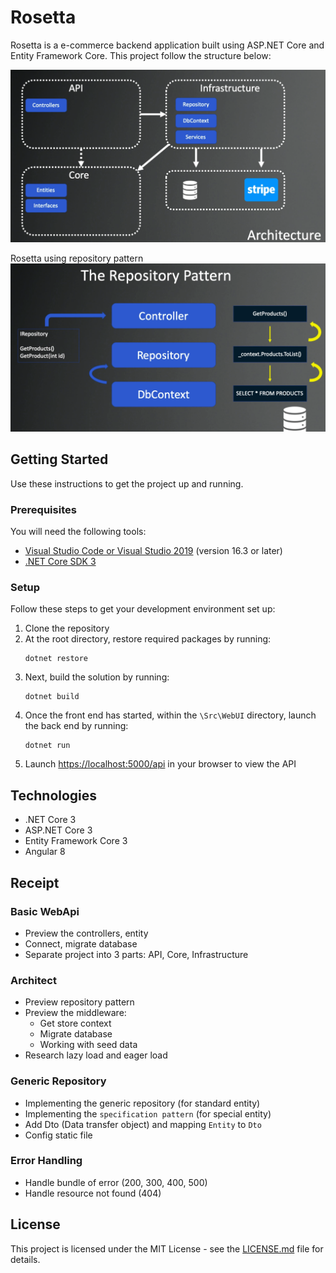 # Rosetta

Rosetta is a e-commerce backend application built using ASP.NET Core and Entity Framework Core.
This project follow the structure below:

![Project Structure](https://github.com/denislour/rosetta/blob/master/Assets/img/structure.png)

Rosetta using repository pattern
![Repository Pattern](https://github.com/denislour/rosetta/blob/master/Assets/img/pattern.png)

## Getting Started

Use these instructions to get the project up and running.

### Prerequisites

You will need the following tools:

- [Visual Studio Code or Visual Studio 2019](https://visualstudio.microsoft.com/vs/) (version 16.3 or later)
- [.NET Core SDK 3](https://dotnet.microsoft.com/download/dotnet-core/3.0)

### Setup

Follow these steps to get your development environment set up:

1. Clone the repository
2. At the root directory, restore required packages by running:
   ```
   dotnet restore
   ```
3. Next, build the solution by running:
   ```
   dotnet build
   ```
4. Once the front end has started, within the `\Src\WebUI` directory, launch the back end by running:
   ```
   dotnet run
   ```
5. Launch [https://localhost:5000/api](http://localhost:5000/api) in your browser to view the API

## Technologies

- .NET Core 3
- ASP.NET Core 3
- Entity Framework Core 3
- Angular 8

## Receipt

### Basic WebApi

- Preview the controllers, entity
- Connect, migrate database
- Separate project into 3 parts: API, Core, Infrastructure

### Architect

- Preview repository pattern
- Preview the middleware:
  - Get store context
  - Migrate database
  - Working with seed data
- Research lazy load and eager load

### Generic Repository

- Implementing the generic repository (for standard entity)
- Implementing the `specification pattern` (for special entity)
- Add Dto (Data transfer object) and mapping `Entity` to `Dto`
- Config static file

### Error Handling

- Handle bundle of error (200, 300, 400, 500)
- Handle resource not found (404)

## License

This project is licensed under the MIT License - see the [LICENSE.md](https://github.com/denislour/rosetta/blob/master/LICENSE) file for details.
